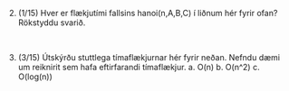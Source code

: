 2. (1/15) Hver er flækjutími fallsins hanoi(n,A,B,C) í liðnum hér fyrir ofan? Rökstyddu svarið.
<br>

3. (3/15) Útskýrðu stuttlega tímaflækjurnar hér fyrir neðan. Nefndu dæmi um reiknirit sem hafa
eftirfarandi tímaflækjur.
a. O(n)
b. O(n^2)
c. O(log(n))
